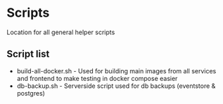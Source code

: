 # Scripts

Location for all general helper scripts

## Script list

- build-all-docker.sh - Used for building main images from all services and frontend to make testing in docker compose easier
- db-backup.sh - Serverside script used for db backups (eventstore & postgres)

